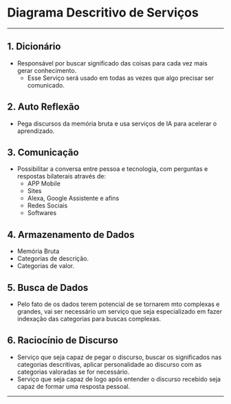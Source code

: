 # Diagrama Descritivo de Serviços

---

## 1. Dicionário

- Responsável por buscar significado das coisas para cada vez mais gerar conhecimento.
  - Esse Serviço será usado em todas as vezes que algo precisar ser comunicado.

## 2. Auto Reflexão

- Pega discursos da memória bruta e usa serviços de IA para acelerar o aprendizado.

## 3. Comunicação

- Possibilitar a conversa entre pessoa e tecnologia, com perguntas e respostas bilaterais através de:
  - APP Mobile
  - Sites
  - Alexa, Google Assistente e afins
  - Redes Sociais
  - Softwares

## 4. Armazenamento de Dados

- Memória Bruta
- Categorias de descrição.
- Categorias de valor.

## 5. Busca de Dados

- Pelo fato de os dados terem potencial de se tornarem mto complexas e grandes, vai ser necessário um serviço que seja especializado em fazer indexação das categorias para buscas complexas.

## 6. Raciocínio de Discurso

- Serviço que seja capaz de pegar o discurso, buscar os significados nas categorias descritivas, aplicar personalidade ao discurso com as categorias valoradas se for necessário.
- Serviço que seja capaz de logo após entender o discurso recebido seja capaz de formar uma resposta pessoal.

---

